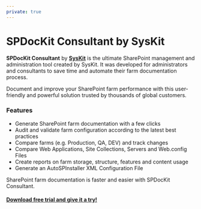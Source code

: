 ```yaml
---
private: true
---
```


# SPDocKit Consultant by SysKit

**SPDocKit Consultant** by [**SysKit**](https://www.syskit.com/) is the ultimate SharePoint management and administration tool created by SysKit. It was developed for administrators and consultants to save time and automate their farm documentation process.

Document and improve your SharePoint farm performance with this user-friendly and powerful solution trusted by thousands of global customers.

### Features

* Generate SharePoint farm documentation with a few clicks
* Audit and validate farm configuration according to the latest best practices
* Compare farms \(e.g. Production, QA, DEV\) and track changes
* Compare Web Applications, Site Collections, Servers and Web.config Files
* Create reports on farm storage, structure, features and content usage
* Generate an AutoSPInstaller XML Configuration File

SharePoint farm documentation is faster and easier with SPDocKit Consultant.

#### [Download free trial and give it a try!](https://www.syskit.com/products/spdockit/) 

